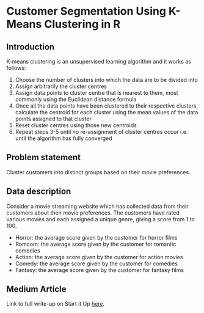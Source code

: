 # Customer Segmentation Using K-Means Clustering in R 

## Introduction 
K-means clustering is an unsupervised learning algorithm and it works as follows:
1. Choose the number of clusters into which the data are to be divided into
2. Assign arbitrarily the cluster centres 
3. Assign data points to cluster centre that is nearest to them, most commonly using the Euclidean distance formula
4. Once all the data points have been clustered to their respective clusters, calculate the centroid for each cluster using the
mean values of the data points assigned to that cluster
5. Reset cluster centres using those new centroids
6. Repeat steps 3-5 until no re-assignment of cluster centres occur i.e. until the algorithm has fully converged

## Problem statement 
Cluster customers into distinct groups based on their movie preferences.

## Data description 
Consider a movie streaming website which has collected data from their customers about their movie preferences.
The customers have rated various movies and each assigned a unique genre, giving a score from 1 to 100.

- Horror: the average score given by the customer for horror films
- Romcom: the average score given by the customer for romantic comedies
- Action: the average score given by the customer for action movies
- Comedy: the average score given by the customer for comedies
- Fantasy: the average score given by the customer for fantasy films

## Medium Article 
Link to full write-up on Start it Up [here](https://medium.com/swlh/customer-segmentation-using-k-means-clustering-in-r-a74d512a4cfa). 
